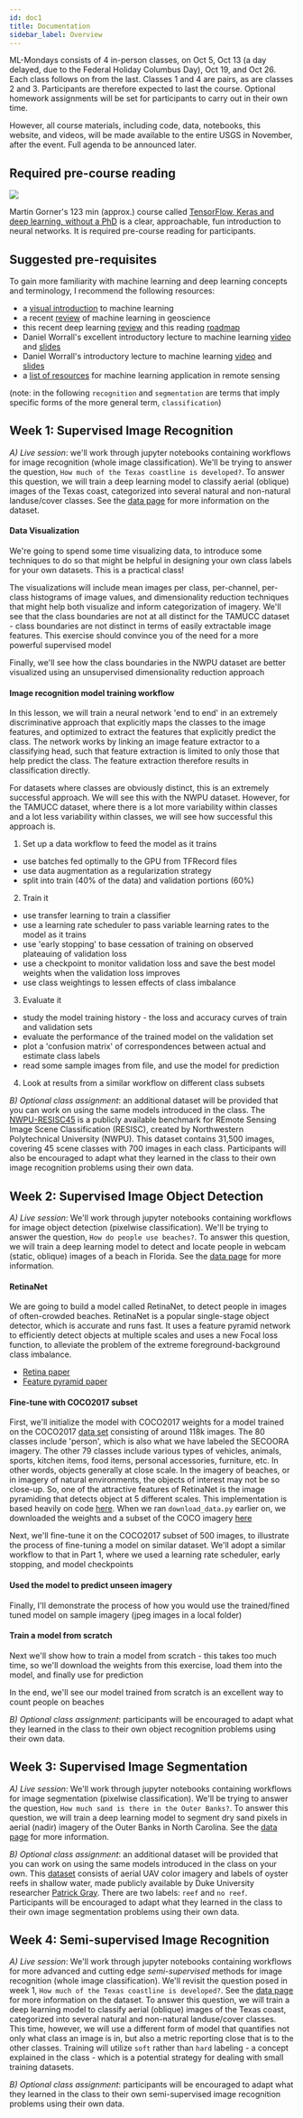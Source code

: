 ```yaml
---
id: doc1
title: Documentation
sidebar_label: Overview
---
```


ML-Mondays consists of 4 in-person classes, on Oct 5, Oct 13 (a day delayed, due to the Federal Holiday Columbus Day), Oct 19, and Oct 26. Each class follows on from the last. Classes 1 and 4 are pairs, as are classes 2 and 3. Participants are therefore expected to last the course. Optional homework assignments will be set for participants to carry out in their own time.

However, all course materials, including code, data, notebooks, this website, and videos, will be made available to the entire USGS in November, after the event. Full agenda to be announced later.

## Required pre-course reading

![](assets/phd.png)

Martin Gorner's 123 min (approx.) course called [TensorFlow, Keras and deep learning, without a PhD](https://codelabs.developers.google.com/codelabs/cloud-tensorflow-mnist/#0) is a clear, approachable, fun introduction to neural networks. It is required pre-course reading for participants.

## Suggested pre-requisites

To gain more familiarity with machine learning and deep learning concepts and terminology, I recommend the following resources:

* a [visual introduction](http://www.r2d3.us/visual-intro-to-machine-learning-part-1/) to machine learning
* a recent [review](https://arxiv.org/abs/2006.13311) of machine learning in geoscience
* this recent deep learning [review](https://dennybritz.com/blog/deep-learning-most-important-ideas/) and this reading [roadmap](https://github.com/floodsung/Deep-Learning-Papers-Reading-Roadmap)
* Daniel Worrall's excellent introductory lecture to machine learning [video](https://www.youtube.com/watch?v=FrbWQDdGpHQ&feature=youtu.be&t=40) and [slides](https://deworrall92.github.io/docs/MLSSIndo1_lo_res.pdf)
* Daniel Worrall's introductory lecture to machine learning [video](https://www.youtube.com/watch?v=K59cmobQKew&feature=youtu.be&t=270) and [slides](https://deworrall92.github.io/docs/MLSSIndo2_lo_res.pdf)
* a [list of resources](https://www.notion.so/fd42b6a13305452ba17a5e2fa71467a2?v=7d56617d132e4ec3b98121ae1070f024) for machine learning application in remote sensing


(note: in the following `recognition` and `segmentation` are terms that imply specific forms of the more general term, `classification`)

## Week 1: Supervised Image Recognition

*A) Live session*: we'll work through jupyter notebooks containing workflows for image recognition (whole image classification). We'll be trying to answer the question, `How much of the Texas coastline is developed?`. To answer this question, we will train a deep learning model to classify aerial (oblique) images of the Texas coast, categorized into several natural and non-natural landuse/cover classes. See the [data page](doc2#how-much-of-the-texas-coastline-is-developed) for more information on the dataset.

#### Data Visualization

We're going to spend some time visualizing data, to introduce some techniques to do so that might be helpful in designing your own class labels for your own datasets. This is a practical class!

The visualizations will include mean images per class, per-channel, per-class histograms of image values, and dimensionality reduction techniques that might help both visualize and inform categorization of imagery. We'll see that the class boundaries are not at all distinct for the TAMUCC dataset - class boundaries are not distinct in terms of easily extractable image features. This exercise should convince you of the need for a more powerful supervised model

Finally, we'll see how the class boundaries in the NWPU dataset are better visualized using an unsupervised dimensionality reduction approach

#### Image recognition model training workflow

In this lesson, we will train a neural network 'end to end' in an extremely discriminative approach that explicitly maps the classes to the image features, and optimized to extract the features that explicitly predict the class. The network works by linking an image feature extractor to a classifying head, such that feature extraction is limited to only those that help predict the class. The feature extraction therefore results in classification directly.

For datasets where classes are obviously distinct, this is an extremely successful approach. We will see this with the NWPU dataset. However, for the TAMUCC dataset, where there is a lot more variability within classes and a lot less variability within classes, we will see how successful this approach is.


1. Set up a data workflow to feed the model as it trains
  * use batches fed optimally to the GPU from TFRecord files
  * use data augmentation as a regularization strategy
  * split into train (40% of the data) and validation portions (60%)

2. Train it
  * use transfer learning to train a classifier
  * use a learning rate scheduler to pass variable learning rates to the model as it trains
  * use 'early stopping' to base cessation of training on observed plateauing of validation loss
  * use a checkpoint to monitor validation loss and save the best model weights when the validation loss improves
  * use class weightings to lessen effects of class imbalance

3. Evaluate it
  * study the model training history - the loss and accuracy curves of train and validation sets
  * evaluate the performance of the trained model on the validation set
  * plot a 'confusion matrix' of correspondences between actual and estimate class labels
  * read some sample images from file, and use the model for prediction

4. Look at results from a  similar workflow on different class subsets


*B) Optional class assignment*: an additional dataset will be provided that you can work on using the same models introduced in the class. The [NWPU-RESISC45](http://www.escience.cn/people/JunweiHan/NWPU-RESISC45.html) is a publicly available benchmark for REmote Sensing Image Scene Classification (RESISC), created by Northwestern Polytechnical University (NWPU). This dataset contains 31,500 images, covering 45 scene classes with 700 images in each class. Participants will also be encouraged to adapt what they learned in the class to their own image recognition problems using their own data.


## Week 2: Supervised Image Object Detection

*A) Live session*: We'll work through jupyter notebooks containing workflows for image object detection (pixelwise classification). We'll be trying to answer the question, `How do people use beaches?`. To answer this question, we will train a deep learning model to detect and locate people in webcam (static, oblique) images of a beach in Florida. See the [data page](doc2#how-do-people-use-beaches) for more information.

#### RetinaNet
We are going to build a model called RetinaNet, to detect people in images of often-crowded beaches. RetinaNet is a popular single-stage object detector, which is accurate and runs fast. It uses a feature pyramid network to efficiently detect objects at multiple scales and uses a new Focal loss function, to alleviate the problem of the extreme foreground-background class imbalance.

* [Retina paper](https://arxiv.org/abs/1708.02002)
* [Feature pyramid paper](https://arxiv.org/abs/1612.03144)

#### Fine-tune with COCO2017 subset
First, we'll initialize the model with COCO2017 weights for a model trained on the COCO2017 [data set](https://cocodataset.org/#overview) consisting of around 118k images. The 80 classes include 'person', which is also what we have labeled the SECOORA imagery. The other 79 classes include various types of vehicles, animals, sports, kitchen items, food items, personal accessories, furniture, etc. In other words, objects generally at close scale. In the imagery of beaches, or in imagery of natural environments, the objects of interest may not be so close-up. So, one of the attractive features of RetinaNet is the image pyramiding that detects object at 5 different scales. This implementation is based heavily on code [here](https://keras.io/examples/vision/retinanet/). When we ran `download_data.py` earlier on, we downloaded the weights and a subset of the COCO imagery [here](https://github.com/srihari-humbarwadi/datasets/releases)

Next, we'll fine-tune it on the COCO2017 subset of 500 images, to illustrate the process of fine-tuning a model on similar dataset. We'll adopt a similar workflow to that in Part 1, where we used a learning rate scheduler, early stopping, and model checkpoints

#### Used the model to predict unseen imagery
Finally, I'll demonstrate the process of how you would use the trained/fined tuned model on sample imagery (jpeg images in a local folder)

#### Train a model from scratch
Next we'll show how to train a model from scratch - this takes too much time, so we'll download the weights from this exercise, load them into the model, and finally use for prediction

In the end, we'll see our model trained from scratch is an excellent way to count people on beaches

*B) Optional class assignment*: participants will be encouraged to adapt what they learned in the class to their own object recognition problems using their own data.


## Week 3: Supervised Image Segmentation

*A) Live session*: We'll work through jupyter notebooks containing workflows for image segmentation (pixelwise classification). We'll be trying to answer the question, `How much sand is there in the Outer Banks?`. To answer this question, we will train a deep learning model to segment dry sand pixels in aerial (nadir) imagery of the Outer Banks in North Carolina. See the [data page](doc2#how-much-sand-is-there-in-the-outer-banks) for more information.

*B) Optional class assignment*: an additional dataset will be provided that you can work on using the same models introduced in the class on your own. This [dataset](https://scholars.duke.edu/display/pub1419444) consists of aerial UAV color imagery and labels of oyster reefs in shallow water, made publicly available by Duke University researcher [Patrick Gray](https://github.com/patrickcgray/oyster_net). There are two labels: `reef` and `no reef`. Participants will be encouraged to adapt what they learned in the class to their own image segmentation problems using their own data.

## Week 4: Semi-supervised Image Recognition

*A) Live session*: We'll work through jupyter notebooks containing workflows for more advanced and cutting edge *semi-supervised* methods for image recognition (whole image classification). We'll revisit the question posed in week 1, `How much of the Texas coastline is developed?`. See the [data page](doc2#how-much-of-the-texas-coastline-is-developed) for more information on the dataset. To answer this question, we will train a deep learning model to classify aerial (oblique) images of the Texas coast, categorized into several natural and non-natural landuse/cover classes. This time, however, we will use a different form of model that quantifies not only what class an image is in, but also a metric reporting close that is to the other classes. Training will utilize `soft` rather than `hard` labeling - a concept explained in the class - which is a potential strategy for dealing with small training datasets.

*B) Optional class assignment*: participants will be encouraged to adapt what they learned in the class to their own semi-supervised image recognition problems using their own data.

